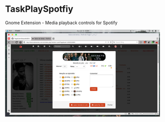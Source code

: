 # TaskPlaySpotfiy
Gnome Extension - Media playback controls for Spotify

![Screenshots](https://github.com/TiagoDanin/TaskPlaySpotfiy/raw/master/Screenshots.png)
